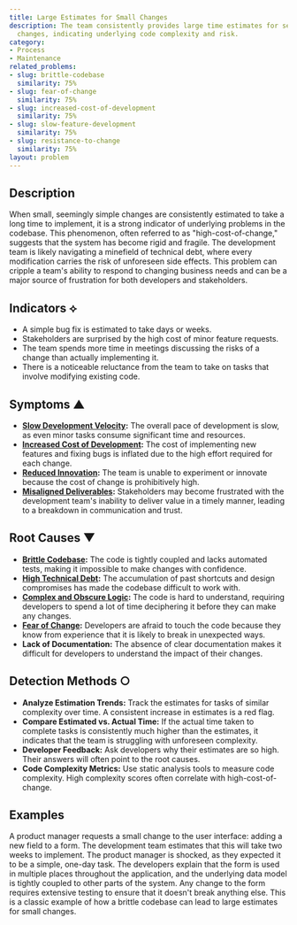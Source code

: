 ```yaml
---
title: Large Estimates for Small Changes
description: The team consistently provides large time estimates for seemingly small
  changes, indicating underlying code complexity and risk.
category:
- Process
- Maintenance
related_problems:
- slug: brittle-codebase
  similarity: 75%
- slug: fear-of-change
  similarity: 75%
- slug: increased-cost-of-development
  similarity: 75%
- slug: slow-feature-development
  similarity: 75%
- slug: resistance-to-change
  similarity: 75%
layout: problem
---
```


## Description
When small, seemingly simple changes are consistently estimated to take a long time to implement, it is a strong indicator of underlying problems in the codebase. This phenomenon, often referred to as "high-cost-of-change," suggests that the system has become rigid and fragile. The development team is likely navigating a minefield of technical debt, where every modification carries the risk of unforeseen side effects. This problem can cripple a team's ability to respond to changing business needs and can be a major source of frustration for both developers and stakeholders.

## Indicators ⟡
- A simple bug fix is estimated to take days or weeks.
- Stakeholders are surprised by the high cost of minor feature requests.
- The team spends more time in meetings discussing the risks of a change than actually implementing it.
- There is a noticeable reluctance from the team to take on tasks that involve modifying existing code.

## Symptoms ▲
- **[Slow Development Velocity](slow-development-velocity.md):** The overall pace of development is slow, as even minor tasks consume significant time and resources.
- **[Increased Cost of Development](increased-cost-of-development.md):** The cost of implementing new features and fixing bugs is inflated due to the high effort required for each change.
- **[Reduced Innovation](reduced-innovation.md):** The team is unable to experiment or innovate because the cost of change is prohibitively high.
- **[Misaligned Deliverables](misaligned-deliverables.md):** Stakeholders may become frustrated with the development team's inability to deliver value in a timely manner, leading to a breakdown in communication and trust.

## Root Causes ▼
- **[Brittle Codebase](brittle-codebase.md):** The code is tightly coupled and lacks automated tests, making it impossible to make changes with confidence.
- **[High Technical Debt](high-technical-debt.md):** The accumulation of past shortcuts and design compromises has made the codebase difficult to work with.
- **[Complex and Obscure Logic](complex-and-obscure-logic.md):** The code is hard to understand, requiring developers to spend a lot of time deciphering it before they can make any changes.
- **[Fear of Change](fear-of-change.md):** Developers are afraid to touch the code because they know from experience that it is likely to break in unexpected ways.
- **Lack of Documentation:** The absence of clear documentation makes it difficult for developers to understand the impact of their changes.

## Detection Methods ○
- **Analyze Estimation Trends:** Track the estimates for tasks of similar complexity over time. A consistent increase in estimates is a red flag.
- **Compare Estimated vs. Actual Time:** If the actual time taken to complete tasks is consistently much higher than the estimates, it indicates that the team is struggling with unforeseen complexity.
- **Developer Feedback:** Ask developers why their estimates are so high. Their answers will often point to the root causes.
- **Code Complexity Metrics:** Use static analysis tools to measure code complexity. High complexity scores often correlate with high-cost-of-change.

## Examples
A product manager requests a small change to the user interface: adding a new field to a form. The development team estimates that this will take two weeks to implement. The product manager is shocked, as they expected it to be a simple, one-day task. The developers explain that the form is used in multiple places throughout the application, and the underlying data model is tightly coupled to other parts of the system. Any change to the form requires extensive testing to ensure that it doesn't break anything else. This is a classic example of how a brittle codebase can lead to large estimates for small changes.

